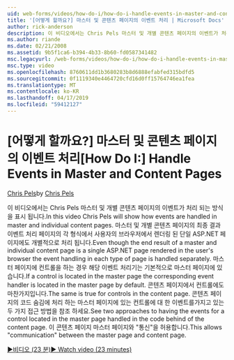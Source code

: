 ```yaml
---
uid: web-forms/videos/how-do-i/how-do-i-handle-events-in-master-and-content-pages
title: '[어떻게 할까요?] 마스터 및 콘텐츠 페이지의 이벤트 처리 | Microsoft Docs'
author: rick-anderson
description: 이 비디오에서는 Chris Pels 마스터 및 개별 콘텐츠 페이지의 이벤트가 처리 되는 방식을 표시 됩니다. 경우에 마스터 및 개별 conte의 최종 결과 중...
ms.author: riande
ms.date: 02/21/2008
ms.assetid: 9b5f1ca6-b394-4b33-8b60-fd0587341482
msc.legacyurl: /web-forms/videos/how-do-i/how-do-i-handle-events-in-master-and-content-pages
msc.type: video
ms.openlocfilehash: 8760611dd1b3680283b8d6888efabfed315bdfd5
ms.sourcegitcommit: 0f1119340e4464720cfd16d0ff15764746ea1fea
ms.translationtype: MT
ms.contentlocale: ko-KR
ms.lasthandoff: 04/17/2019
ms.locfileid: "59412127"
---
```

# <a name="how-do-i-handle-events-in-master-and-content-pages"></a><span data-ttu-id="b1f2d-104">[어떻게 할까요?] 마스터 및 콘텐츠 페이지의 이벤트 처리</span><span class="sxs-lookup"><span data-stu-id="b1f2d-104">[How Do I:] Handle Events in Master and Content Pages</span></span>

<span data-ttu-id="b1f2d-105">[Chris Pels](https://twitter.com/chrispels)</span><span class="sxs-lookup"><span data-stu-id="b1f2d-105">by [Chris Pels](https://twitter.com/chrispels)</span></span>

<span data-ttu-id="b1f2d-106">이 비디오에서는 Chris Pels 마스터 및 개별 콘텐츠 페이지의 이벤트가 처리 되는 방식을 표시 됩니다.</span><span class="sxs-lookup"><span data-stu-id="b1f2d-106">In this video Chris Pels will show how events are handled in master and individual content pages.</span></span> <span data-ttu-id="b1f2d-107">마스터 및 개별 콘텐츠 페이지의 최종 결과 이벤트 처리 페이지의 각 형식에서 사용자의 브라우저에서 렌더링 된 단일 ASP.NET 페이지에도 개별적으로 처리 됩니다.</span><span class="sxs-lookup"><span data-stu-id="b1f2d-107">Even though the end result of a master and individual content page is a single ASP.NET page rendered in the user's browser the event handling in each type of page is handled separately.</span></span> <span data-ttu-id="b1f2d-108">마스터 페이지에 컨트롤을 하는 경우 해당 이벤트 처리기는 기본적으로 마스터 페이지에 있습니다.</span><span class="sxs-lookup"><span data-stu-id="b1f2d-108">If a control is located in the master page the corresponding event handler is located in the master page by default.</span></span> <span data-ttu-id="b1f2d-109">콘텐츠 페이지에서 컨트롤에도 마찬가지입니다.</span><span class="sxs-lookup"><span data-stu-id="b1f2d-109">The same is true for controls in the content page.</span></span> <span data-ttu-id="b1f2d-110">콘텐츠 페이지의 코드 숨김에 처리 하는 마스터 페이지에 있는 컨트롤에 대 한 이벤트를가지고 있는 두 가지 접근 방법을 참조 하세요.</span><span class="sxs-lookup"><span data-stu-id="b1f2d-110">See two approaches to having the events for a control located in the master page handled in the code behind of the content page.</span></span> <span data-ttu-id="b1f2d-111">이 콘텐츠 페이지 마스터 페이지와 "통신"을 허용합니다.</span><span class="sxs-lookup"><span data-stu-id="b1f2d-111">This allows "communication" between the master page and content page.</span></span>

[<span data-ttu-id="b1f2d-112">&#9654;비디오 (23 분)</span><span class="sxs-lookup"><span data-stu-id="b1f2d-112">&#9654; Watch video (23 minutes)</span></span>](https://channel9.msdn.com/Blogs/ASP-NET-Site-Videos/how-do-i-handle-events-in-master-and-content-pages)
